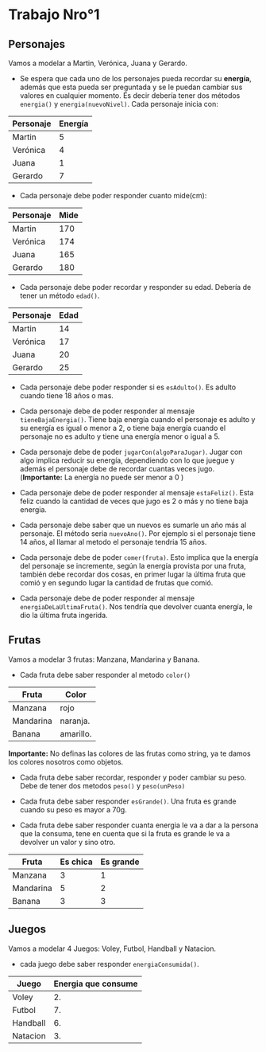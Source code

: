 # Trabajo Nro°1
## Personajes

Vamos a modelar a Martin, Verónica, Juana y Gerardo.
- Se espera que cada uno de los personajes pueda recordar su **energía**, además que esta pueda ser preguntada y se le puedan cambiar sus valores en cualquier momento. Es decir debería tener dos métodos `energia()` y `energia(nuevoNivel)`. Cada personaje inicia con:

|Personaje| Energía |
|-----|--------|
|Martin| 5
|Verónica| 4
|Juana| 1
|Gerardo| 7
- Cada personaje debe poder responder cuanto mide(cm):

|Personaje| Mide |
|-----|--------|
|Martin| 170
|Verónica| 174
|Juana| 165
|Gerardo|180

- Cada personaje debe poder recordar y responder su edad. Debería de tener un método `edad()`.

|Personaje| Edad |
|-----|--------|
|Martin| 14
|Verónica| 17
|Juana| 20
|Gerardo| 25

- Cada personaje debe poder responder si es `esAdulto()`. Es adulto cuando tiene 18 años o mas.

- Cada personaje debe de poder responder al mensaje `tieneBajaEnergia()`. Tiene baja energía cuando el personaje es adulto y su energía es igual o menor a 2, o tiene baja energía cuando el personaje no es adulto y tiene una energía menor o igual a 5.

- Cada personaje debe de poder `jugarCon(algoParaJugar)`. Jugar con algo implica reducir su energía, dependiendo con lo que juegue y además el personaje debe de recordar cuantas veces jugo. (**Importante:** La energía no puede ser menor a 0 )

- Cada personaje debe de poder responder al mensaje `estaFeliz()`. Esta feliz cuando la cantidad de veces que jugo es 2 o más y no tiene baja energia.

- Cada personaje debe saber que un nuevos es sumarle un año más al personaje. El método seria `nuevoAno()`. Por ejemplo si el personaje tiene 14 años, al llamar al metodo el personaje tendria 15 años.

- Cada personaje debe de poder `comer(fruta)`. Esto implica que la energía del personaje se incremente, según la energía provista por una fruta, también debe recordar dos cosas, en primer lugar la última fruta que comió y en segundo lugar la cantidad de frutas que comió.

- Cada personaje debe de poder responder al mensaje `energiaDeLaUltimaFruta()`. Nos tendría que devolver cuanta energía, le dio la última fruta ingerida.


## Frutas
Vamos a modelar 3 frutas: Manzana, Mandarina y Banana.
- Cada fruta debe saber responder al metodo `color()`

|Fruta| Color |
|-----|--------|
|Manzana| rojo
|Mandarina| naranja.
|Banana| amarillo.

**Importante:** No definas las colores de las frutas como string, ya te damos los colores nosotros como objetos.

- Cada fruta debe saber recordar, responder y poder cambiar su peso. Debe de tener dos metodos `peso()` y `peso(unPeso)`

- Cada fruta debe saber responder `esGrande()`. Una fruta es grande cuando su peso es mayor a 70g.

- Cada fruta debe saber responder cuanta energia le va a dar a la persona que la consuma, tene en cuenta que si la fruta es grande le va a devolver un valor y sino otro.

|Fruta| Es chica | Es grande |
|-----|--------|--------|
|Manzana| 3 | 1
|Mandarina| 5|2
|Banana| 3|3

## Juegos
Vamos a modelar 4 Juegos: Voley, Futbol, Handball y Natacion.
- cada juego debe saber responder `energiaConsumida()`.

|Juego| Energia que consume |
|-----|-------|
|Voley| 2.
|Futbol| 7.
|Handball| 6.
|Natacion| 3.
